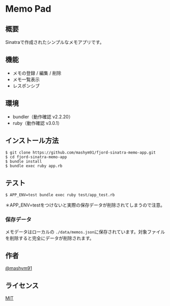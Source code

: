 # Memo Pad
## 概要
Sinatraで作成されたシンプルなメモアプリです。

## 機能
- メモの登録 / 編集 / 削除 
- メモ一覧表示
- レスポンシブ

## 環境
- bundler（動作確認 v2.2.20）
- ruby（動作確認 v3.0.1）

## インストール方法
 
```
$ git clone https://github.com/mashym91/fjord-sinatra-memo-app.git
$ cd fjord-sinatra-memo-app 
$ bundle install
$ bundle exec ruby app.rb
```
 
## テスト

```
$ APP_ENV=test bundle exec ruby test/app_test.rb
```
＊APP_ENV=testをつけないと実際の保存データが削除されてしまうので注意。

### 保存データ
メモデータはローカルの `./data/memos.json`に保存されています。対象ファイルを削除すると完全にデータが削除されます。

## 作者
 
[@mashym91](https://twitter.com/mashym91)

## ライセンス
 
[MIT](https://en.wikipedia.org/wiki/MIT_License)
